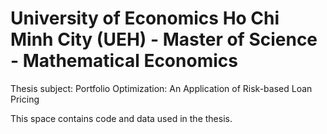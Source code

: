 # University of Economics Ho Chi Minh City (UEH) - Master of Science - Mathematical Economics

Thesis subject: Portfolio Optimization: An Application of Risk-based Loan Pricing

This space contains code and data used in the thesis.
